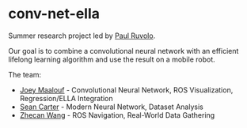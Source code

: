 # conv-net-ella

Summer research project led by [Paul Ruvolo](https://github.com/paulruvolo).

Our goal is to combine a convolutional neural network with an efficient lifelong learning algorithm and use the result on a mobile robot.

The team:
* [Joey Maalouf](https://github.com/joeylmaalouf) - Convolutional Neural Network, ROS Visualization, Regression/ELLA Integration
* [Sean Carter](https://github.com/seanccarter) - Modern Neural Network, Dataset Analysis
* [Zhecan Wang](https://github.com/ZhecanJamesWang) - ROS Navigation, Real-World Data Gathering
